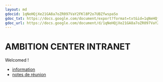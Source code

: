 ```yaml
---
layout: md
gdocid: 1qNeHQjXe21GA8a7oZR097VaY2FKl8P2o7UBZfwspaSo
gdoc_txt: https://docs.google.com/document/export?format=txt&id=1qNeHQjXe21GA8a7oZR097VaY2FKl8P2o7UBZfwspaSo
gdoc_url: https://docs.google.com/document/d/1qNeHQjXe21GA8a7oZR097VaY2FKl8P2o7UBZfwspaSo/edit?usp=sharing
---
```

# AMBITION CENTER INTRANET

Welcomed !


* [information](info.htm)
* [notes de réunion](notes-reu.htm)


